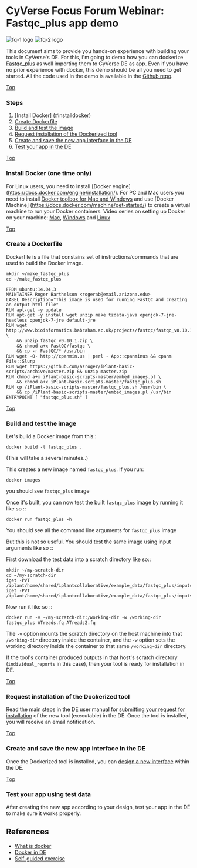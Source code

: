 # CyVerse Focus Forum Webinar: Fastqc_plus app demo 

<a id="top"></a>
<img src="http://imageshack.com/a/img924/4108/f9PfBn.png" alt="fq-1 logo">
<img src="http://imageshack.com/a/img923/6054/z3D1pg.png" alt="fq-2 logo">

This document aims to provide you hands-on experience with building your tools in CyVerse's DE. For this, i'm going to demo how you can dockerize [Fastqc_plus](http://www.bioinformatics.babraham.ac.uk/projects/fastqc/fastqc_v0.10.1.zip) as well importing them to CyVerse DE as app. Even if you have no prior experience with docker, this demo should be all you need to get started. All the code used in the demo is available in the [Github repo](https://github.com/upendrak/docker-webinar-1).

<a href="#top" class="top" id="steps">Top</a>
### Steps
1. [Install Docker] (#installdocker)
2. [Create Dockerfile](#createdockerfile)
3. [Build and test the image](#buildtest) 
4. [Request installation of the Dockerized tool](#request)
5. [Create and save the new app interface in the DE](#newUI)
6. [Test your app in the DE](#testapp)

<a href="#top" class="top" id="steps">Top</a>
<a id="installdocker"></a>
### Install Docker (one time only)

For Linux users, you need to install [Docker engine] (https://docs.docker.com/engine/installation/). For PC and Mac users you need to install [Docker toolbox for Mac and Windows](https://www.docker.com/products/docker-toolbox) and use [Docker Machine] (https://docs.docker.com/machine/get-started/) to create a virtual machine to run your Docker containers. Video series on setting up Docker on your machine: [Mac](https://www.youtube.com/watch?v=lNkVxDSRo7M), [Windows](https://youtu.be/S7NVloq0EBc) and [Linux](https://www.youtube.com/watch?v=V9AKvZZCWLc)


<a href="#top" class="top" id="steps">Top</a>
<a id="createdockerfile"></a>
### Create a Dockerfile
Dockerfile is a file that constains set of instructions/commands that are used to build the Docker image.

```
mkdir ~/make_fastqc_plus
cd ~/make_fastqc_plus
```
```
FROM ubuntu:14.04.3
MAINTAINER Roger Barthelson <rogerab@email.arizona.edu>
LABEL Description="This image is used for running FastQC and creating an output html file"
RUN apt-get -y update
RUN apt-get -y install wget unzip make tzdata-java openjdk-7-jre-headless openjdk-7-jre default-jre
RUN wget http://www.bioinformatics.babraham.ac.uk/projects/fastqc/fastqc_v0.10.1.zip \
    && unzip fastqc_v0.10.1.zip \
    && chmod a+x FastQC/fastqc \
    && cp -r FastQC/* /usr/bin
RUN wget -O- http://cpanmin.us | perl - App::cpanminus && cpanm File::Slurp
RUN wget https://github.com/azroger/iPlant-basic-scripts/archive/master.zip && unzip master.zip
RUN chmod a+x iPlant-basic-scripts-master/embed_images.pl \
    && chmod a+x iPlant-basic-scripts-master/fastqc_plus.sh
RUN cp /iPlant-basic-scripts-master/fastqc_plus.sh /usr/bin \
    && cp /iPlant-basic-scripts-master/embed_images.pl /usr/bin
ENTRYPOINT [ "fastqc_plus.sh" ]
```

<a href="#top" class="top" id="steps">Top</a>
<a id="buildtest"></a>
### Build and test the image

Let's build a Docker image from this::

`docker build -t fastqc_plus .`

(This will take a several minutes..)

This creates a new image named `fastqc_plus`. If you run:

`docker images`

you should see `fastqc_plus` image

Once it's built, you can now test the built `fastqc_plus` image by running it like so ::

`docker run fastqc_plus -h`

You should see all the command line arguments for `fastqc_plus` image

But this is not so useful. You should test the same image using input arguments like so ::

First download the test data into a scratch directory like so::

```
mkdir ~/my-scratch-dir
cd ~/my-scratch-dir
iget -PVT /iplant/home/shared/iplantcollaborative/example_data/fastqc_plus/inputs/ATreads.fq
iget -PVT /iplant/home/shared/iplantcollaborative/example_data/fastqc_plus/inputs/ATreads2.fq
```

Now run it like so ::

```
docker run -v ~/my-scratch-dir:/working-dir -w /working-dir fastqc_plus ATreads.fq ATreads2.fq
```
The `-v` option mounts the scratch directory on the host machine into that `/working-dir` directory inside the container, and the `-w` option sets the working directory inside the container to that same `/working-dir` directory.

If the tool's container produced outputs in that host's scratch directory (`individual_reports` in this case), then your tool is ready for installation in DE.

<a href="#top" class="top" id="steps">Top</a>
<a id="request"></a>
### Request installation of the Dockerized tool
Read the main steps in the DE user manual for [submitting your request for installation](https://wiki.cyverse.org/wiki/display/DEmanual/Requesting+Installation+of+a+New+Tool) of the new tool (executable) in the DE. Once the tool is installed, you will receive an email notification.


<a href="#top" class="top" id="steps">Top</a>
<a id="newUI"></a>
### Create and save the new app interface in the DE
Once the Dockerized tool is installed, you can [design a new interface](https://pods.iplantCollaborative.org/wiki/display/DEmanual/Designing+the+Interface) within the DE.


<a href="#top" class="top" id="steps">Top</a>
<a id="testapp"></a>
### Test your app using test data
After creating the new app according to your design, test your app in the DE to make sure it works properly.

## References
- [What is docker](https://www.docker.com/what-docker)
- [Docker in DE](https://pods.cyverse.org/wiki/display/DEmanual/Dockerizing+Your+Tools+for+the+CyVerse+Discovery+Environment#DockerizingYourToolsfortheCyVerseDiscoveryEnvironment-Steps)
- [Self-guided exercise](https://github.com/upendrak/docker-webinar-1/blob/master/exercise.md#optional)
